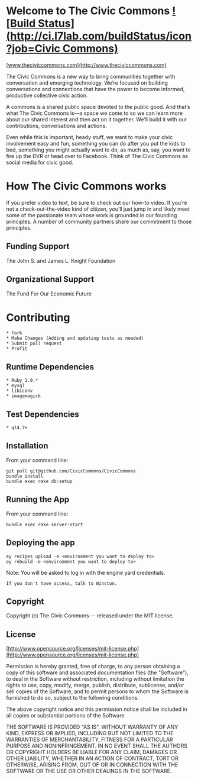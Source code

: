 # Welcome to The Civic Commons [![Build Status](http://ci.l7lab.com/buildStatus/icon?job=Civic Commons)](http://ci.l7lab.com/job/Civic%20Commons/)

[www.theciviccommons.com](http://www.theciviccommons.com)

The Civic Commons is a new way to bring communities together with conversation and emerging technology. We’re focused on building conversations and connections that have the power to become informed, productive collective civic action.

A commons is a shared public space devoted to the public good. And that’s what The Civic Commons is—a space we come to so we can learn more about our shared interest and then act on it together. We’ll build it with our contributions, conversations and actions.

Even while this is important, heady stuff, we want to make your civic involvement easy and fun, something you can do after you put the kids to bed, something you might actually want to do, as much as, say, you want to fire up the DVR or head over to Facebook. Think of The Civic Commons as social media for civic good.

How The Civic Commons works
===========================
If you prefer video to text, be sure to check out our how-to video. If you’re not a check-out-the-video kind of citizen, you’ll just jump in and likely meet some of the passionate team whose work is grounded in our founding principles. A number of community partners share our commitment to those principles.


Funding Support
---------------
The John S. and James L. Knight Foundation


Organizational Support
----------------------
The Fund For Our Economic Future

Contributing
============
    * Fork
    * Make Changes (Adding and updating tests as needed)
    * Submit pull request
    * Profit

Runtime Dependencies
--------------------
    * Ruby 1.9.*
    * mysql
    * libiconv
    * imagemagick

Test Dependencies
-----------------
    * qt4.7+

Installation
------------
From your command line:

    git pull git@github.com/CivicCommons/CivicCommons
    bundle install
    bundle exec rake db:setup

Running the App
---------------
From your command line:

    bundle exec rake server:start

Deploying the app
-----------------
    ey recipes upload -e <environment you want to deploy to>
    ey rebuild -e <environment you want to deploy to>

Note: You will be asked to log in with the engine yard credentials. 

    If you don't have access, talk to Winston.

Copyright
---------
Copyright (c) The Civic Commons -- released under the MIT license.

License
-------
[http://www.opensource.org/licenses/mit-license.php](http://www.opensource.org/licenses/mit-license.php)

Permission is hereby granted, free of charge, to any person obtaining a copy
of this software and associated documentation files (the "Software"), to deal
in the Software without restriction, including without limitation the rights
to use, copy, modify, merge, publish, distribute, sublicense, and/or sell
copies of the Software, and to permit persons to whom the Software is
furnished to do so, subject to the following conditions:

The above copyright notice and this permission notice shall be included in
all copies or substantial portions of the Software.

THE SOFTWARE IS PROVIDED "AS IS", WITHOUT WARRANTY OF ANY KIND, EXPRESS OR
IMPLIED, INCLUDING BUT NOT LIMITED TO THE WARRANTIES OF MERCHANTABILITY,
FITNESS FOR A PARTICULAR PURPOSE AND NONINFRINGEMENT. IN NO EVENT SHALL THE
AUTHORS OR COPYRIGHT HOLDERS BE LIABLE FOR ANY CLAIM, DAMAGES OR OTHER
LIABILITY, WHETHER IN AN ACTION OF CONTRACT, TORT OR OTHERWISE, ARISING FROM,
OUT OF OR IN CONNECTION WITH THE SOFTWARE OR THE USE OR OTHER DEALINGS IN
THE SOFTWARE.
